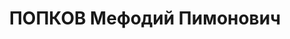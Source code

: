 ---
title: ПОПКОВ Мефодий Пимонович
description: "1893 р., с. Асель є Рославльського р-ну Західної обл., росіянин, позапартійний,\
  \ освіта початкова, робітник Новомосковського жерстекатального з-ду. \n  29.11.1937\
  \ р.звинувачений у належності до к/рев. організації, розстріляний 29.11.1937 р.\
  \ \n  Реабілітований 08.12.1958 р."
---